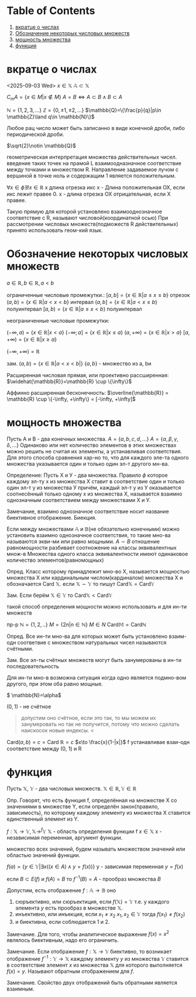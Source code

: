 
# Table of Contents

1.  [вкратце о числах](#orga4d996d)
2.  [Обозначение некоторых числовых множеств](#org4a89983)
3.  [мощность множества](#org047355c)
4.  [функция](#orgba0b1cc)


<a id="orga4d996d"></a>

# вкратце о числах

<span class="timestamp-wrapper"><span class="timestamp">&lt;2025-09-03 Wed&gt;</span></span>
$x\in \mathbb{X}$
$\mathbb{A}\subset \mathbb{X}$

$C_m A=\{x\in M| x\notin M\}$
$A=B\iff A\subset B \land B\subset A$

$\mathbb{N}=\{1, 2, 3, ...\}$ 
$\mathbb{Z}=\{0, \pm 1, \pm 2, ...\}$
$\mathbb{Q}=\{\frac{p}{q}|p\in \mathbb{Z}\land q\in \mathbb{N}\}$

Любое рац число может быть записанно в виде конечной дроби, либо периодической дроби.

$\sqrt{2}\notin \mathbb{Q}$

геометрическая интерпретация множества действительных чисел.
введение таких точек на прамой L взаимоодназначное соответствие между точками и множеством R. Направление задаваемое лучом с вершиной в точке ноль и содержащим 1 является положительным.

$\forall x\in \phi \exists ! x\in \mathbb{R}$
x  длина отрезка икс
x - Длина положительная ОХ, если икс лежит правее 0.
х - длина отрезка ОХ отрицательная, если Х правее.

Такую прямую для которой установлено взаимооднозначное соответствие с R, называют числовой(координатной осью)
При рассмотрении числовых множеств(подможеств R действительных) принято использовать геом-кий язык.


<a id="org4a89983"></a>

# Обозначение некоторых числовых множеств

$a\in \mathbb{R}, b\in \mathbb{R}, a<b$

ограниченные числовые промежутки.:
    $[a,b]=\{x\in \mathbb{R}|a\leq x\leq b\}$ отрезок
    $(a, b)=\{x\in \mathbb{R}|a<x<b\}$  интервал
    $(a, b]=\{x\in \mathbb{R}|a<x\leq b\}$ полуинтервал
    $[a, b)=\{x\in \mathbb{R}|a\leq x<b\}$ полуинтервал

неограниченные числовые промежутки:

$(- \infty ,a ) =\{x\in \mathbb{R}|x<a\}$
$(- \infty ;a ] =\{x\in \mathbb{R}|x\leq a\}$
$(a,+ \infty  ) =\{x\in \mathbb{R}|x> a\}$
$[a,+ \infty  ) =\{x\in \mathbb{R}|x\geq a\}$

$(-\infty, + \infty)= \mathbb{R}$

зам. $(a,b)=\{x\in \mathbb{R}|a<x<b|\}$
$\{a, b\}$ - множество из a, bи

Расширенная числовая прямая, или проективно рассширенная:
$\widehat{\mathbb{R}}=\mathbb{R} \cup \{\infty\}$

Аффинно расширенная бесконечность:
$\overline{\mathbb{R}} = \mathbb{R} \cup \{-\infty, +\infty\} = [-\infty, +\infty]$


<a id="org047355c"></a>

# мощность множества

Пусть А и В - два конечных множества.
$A=\{a, b, c, d, ...\}$
$A=\{\alpha, \beta, \gamma, \delta, ...\}$
Одинаково или нет количество элементов в этих множествах можно решить не считая их элементы, а устанавливая соответствия. Для этого способа сравнения хар-но то, что для каждого эле-та одного множества указывается один и только один эл-т другого мн-ва. 

Определение:
    Пусть Х и У - два множества.
    Правило $\phi$ которое каждому эл-ту х из множества Х ставит в соответствие один и только один эл-т у из множества У причём, каждый эл-т у из У оказывается соотнесённый только одному х из множества Х, называется взаимно однозначным соответствием между множествами Х и У.

Замечание, взаимно однозначное соответствие носит название биективное отображение. Биекция.

Если между множествами $\mathbb{A}$ и $\mathbb{B}$(не обязательно конечными) можно установить взаимно однозначное соответствия, то такие мно-ва называются экви-ми или равно мощными.
$A\sim B$
отношение равномощности разбивает соотножение на классы эквивалентных множ-в
Множества одного класса эквивалентности имеют одинаковое количество элементов(равномощных)

Опред. Класс которому принадлежит мно-во Х, называется мощностью множества Х или кардинальным числом(кардиналом) множества Х и обозначается $\text{Card }\mathbb{X}$.
если $\mathbb{X}\sim \mathbb{Y}$ то пишут $\text{Card} \mathbb{X}=\text{Card}\mathbb{Y}$

Зам. Если берём $\mathbb{X}\in \mathbb{Y}$ то $\text{Card} \mathbb{X}<\text{Card} \mathbb{Y}$

такой способ определения мощности можно использовать и для ин-ти множеств

пр-р
 $\mathbb{N}=\{1, 2,..\}$
   $M=\{2n|n\in \mathbb{N}\}$
   $M\in N$
   $\text{Card} \mathbb{M}=\text{Card} \mathbb{N}$

Опред. Все ин-ти мно-ва для которых может быть установлено взаим-одн соответвие с множеством натуральных чисел называются счётными.

Зам. Все эл-ты счётных множеств могут быть занумерованы в ин-ти последовательность

Для ин-ти мно-в возможна ситуация когда одно является подмно-вом другого, при этом оба равно мощные. 

$ \mathbb{N}=\alpha$

$(0,1)$ - не счётное
> допустим оно счётное, если это так, то мы можем их занумеровать
но так не получится, потому что можно сделать наискосок новые индексы. <

$\text{Card}(a, b)=c = \text{Card}\ \mathbb{R}=c$
$x\to \frac{x}{1-|x|}$  f устанавливае взаи-одн соответствие между (0, 1) и R  


<a id="orgba0b1cc"></a>

# функция

Пусть $\mathbb{X},\ \mathbb{Y}$ - два числовых множеств.
$\mathbb{X}\in\mathbb{R}, \mathbb{Y}\in\mathbb{R}$

Опр. Говорят, что есть функция f, определённая на множестве X со значениями в множестве Y, если определён закон(правило, зависимость), по которому каждому элементу из множества X ставится единственный элемент из Y.

$f:\mathbb{X}\to\mathbb{Y}, \mathbb{X}\to^f\mathbb{Y}^{}^{}$
$\mathbb{X}$ - область определения функции f
$x\in\mathbb{X}$ x - независимая переменная, аргумент функции.

множество всех значений, будем называть множеством значений или областью значений функции.

$f(a)=\{y\in \mathbb{Y}| \exists x((x\in A)\land y=f(x))\}$
y - зависимая переменная $y=f(x)$

если $B\subset E(f)$ и $f(A)=B$ то $f^{-1}(B)=A$ - прообраз множества $B$

Допустим, есть отображение  $f: \mathbb{A} \to \mathbb{B}$ оно

1.  сюръективно, или сюръектиция, если $f(\mathbb{X})=\mathbb{Y}$ т.е. у каждого элемента $y$ есть прообраз в множестве $\mathbb{X}$.
2.  инъективно, или инъекция, если $x_1\neq x_2\ x_1, x_2\in \mathbb{Y}$ тогда $f(x_1)\neq f(x_2)$
3.  и биективна, если соблюдается 1 и 2.

Замечание. Для того, чтобы аналитическое выражение $f(x)=x^2$  являлось биективным, надо его ограничить.

Замечание. Если отображение $f:\mathbb{X}\to \mathbb{Y}$ биективно, то возникает отображение $f^{-1}:\mathbb{Y}\to \mathbb{X}$ каждому элементу $y$ из множества $\mathbb{Y}$ ставится в соответствие элемент $x$ из множества $\mathbb{X}$ для которого выполняется $f(x)=y$. Называют обратным отображением для $f$.

Замечание. Свойство двух отображений быть обратными является взаимным.

